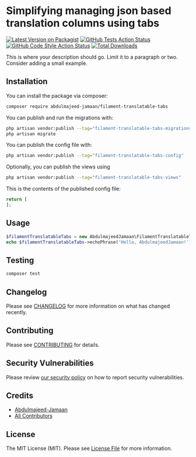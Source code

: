 # Simplifying managing json based translation columns using tabs

[![Latest Version on Packagist](https://img.shields.io/packagist/v/abdulmajeed-jamaan/filament-translatable-tabs.svg?style=flat-square)](https://packagist.org/packages/abdulmajeed-jamaan/filament-translatable-tabs)
[![GitHub Tests Action Status](https://img.shields.io/github/actions/workflow/status/abdulmajeed-jamaan/filament-translatable-tabs/run-tests.yml?branch=main&label=tests&style=flat-square)](https://github.com/abdulmajeed-jamaan/filament-translatable-tabs/actions?query=workflow%3Arun-tests+branch%3Amain)
[![GitHub Code Style Action Status](https://img.shields.io/github/actions/workflow/status/abdulmajeed-jamaan/filament-translatable-tabs/fix-php-code-styling.yml?branch=main&label=code%20style&style=flat-square)](https://github.com/abdulmajeed-jamaan/filament-translatable-tabs/actions?query=workflow%3A"Fix+PHP+code+styling"+branch%3Amain)
[![Total Downloads](https://img.shields.io/packagist/dt/abdulmajeed-jamaan/filament-translatable-tabs.svg?style=flat-square)](https://packagist.org/packages/abdulmajeed-jamaan/filament-translatable-tabs)



This is where your description should go. Limit it to a paragraph or two. Consider adding a small example.

## Installation

You can install the package via composer:

```bash
composer require abdulmajeed-jamaan/filament-translatable-tabs
```

You can publish and run the migrations with:

```bash
php artisan vendor:publish --tag="filament-translatable-tabs-migrations"
php artisan migrate
```

You can publish the config file with:

```bash
php artisan vendor:publish --tag="filament-translatable-tabs-config"
```

Optionally, you can publish the views using

```bash
php artisan vendor:publish --tag="filament-translatable-tabs-views"
```

This is the contents of the published config file:

```php
return [
];
```

## Usage

```php
$filamentTranslatableTabs = new AbdulmajeedJamaan\FilamentTranslatableTabs();
echo $filamentTranslatableTabs->echoPhrase('Hello, AbdulmajeedJamaan!');
```

## Testing

```bash
composer test
```

## Changelog

Please see [CHANGELOG](CHANGELOG.md) for more information on what has changed recently.

## Contributing

Please see [CONTRIBUTING](.github/CONTRIBUTING.md) for details.

## Security Vulnerabilities

Please review [our security policy](../../security/policy) on how to report security vulnerabilities.

## Credits

- [Abdulmajeed-Jamaan](https://github.com/Abdulmajeed-Jamaan)
- [All Contributors](../../contributors)

## License

The MIT License (MIT). Please see [License File](LICENSE.md) for more information.
